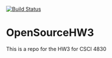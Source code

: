 [![Build Status](https://travis-ci.org/Bendroste/OpenSourceHW3.svg?branch=master)](https://travis-ci.org/Bendroste/OpenSourceHW3)

# OpenSourceHW3

This is a repo for the HW3 for CSCI 4830
